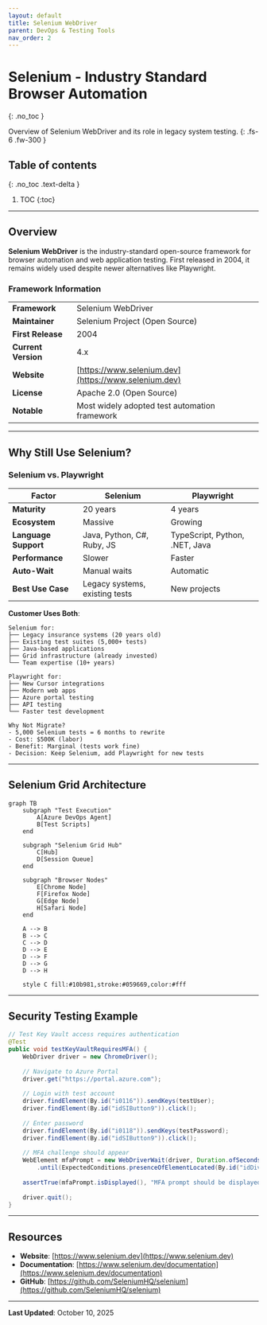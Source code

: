 ```yaml
---
layout: default
title: Selenium WebDriver
parent: DevOps & Testing Tools
nav_order: 2
---
```


# Selenium - Industry Standard Browser Automation
{: .no_toc }

Overview of Selenium WebDriver and its role in legacy system testing.
{: .fs-6 .fw-300 }

## Table of contents
{: .no_toc .text-delta }

1. TOC
{:toc}

---

## Overview

**Selenium WebDriver** is the industry-standard open-source framework for browser automation and web application testing. First released in 2004, it remains widely used despite newer alternatives like Playwright.

### Framework Information

| | |
|---|---|
| **Framework** | Selenium WebDriver |
| **Maintainer** | Selenium Project (Open Source) |
| **First Release** | 2004 |
| **Current Version** | 4.x |
| **Website** | [https://www.selenium.dev](https://www.selenium.dev) |
| **License** | Apache 2.0 (Open Source) |
| **Notable** | Most widely adopted test automation framework |

---

## Why Still Use Selenium?

### Selenium vs. Playwright

| Factor | Selenium | Playwright |
|--------|----------|------------|
| **Maturity** | 20 years | 4 years |
| **Ecosystem** | Massive | Growing |
| **Language Support** | Java, Python, C#, Ruby, JS | TypeScript, Python, .NET, Java |
| **Performance** | Slower | Faster |
| **Auto-Wait** | Manual waits | Automatic |
| **Best Use Case** | Legacy systems, existing tests | New projects |

**Customer Uses Both**:
```
Selenium for:
├── Legacy insurance systems (20 years old)
├── Existing test suites (5,000+ tests)
├── Java-based applications
├── Grid infrastructure (already invested)
└── Team expertise (10+ years)

Playwright for:
├── New Cursor integrations
├── Modern web apps
├── Azure portal testing
├── API testing
└── Faster test development

Why Not Migrate?
- 5,000 Selenium tests = 6 months to rewrite
- Cost: $500K (labor)
- Benefit: Marginal (tests work fine)
- Decision: Keep Selenium, add Playwright for new tests
```

---

## Selenium Grid Architecture

```mermaid
graph TB
    subgraph "Test Execution"
        A[Azure DevOps Agent]
        B[Test Scripts]
    end
    
    subgraph "Selenium Grid Hub"
        C[Hub]
        D[Session Queue]
    end
    
    subgraph "Browser Nodes"
        E[Chrome Node]
        F[Firefox Node]
        G[Edge Node]
        H[Safari Node]
    end
    
    A --> B
    B --> C
    C --> D
    D --> E
    D --> F
    D --> G
    D --> H
    
    style C fill:#10b981,stroke:#059669,color:#fff
```

---

## Security Testing Example

```java
// Test Key Vault access requires authentication
@Test
public void testKeyVaultRequiresMFA() {
    WebDriver driver = new ChromeDriver();
    
    // Navigate to Azure Portal
    driver.get("https://portal.azure.com");
    
    // Login with test account
    driver.findElement(By.id("i0116")).sendKeys(testUser);
    driver.findElement(By.id("idSIButton9")).click();
    
    // Enter password
    driver.findElement(By.id("i0118")).sendKeys(testPassword);
    driver.findElement(By.id("idSIButton9")).click();
    
    // MFA challenge should appear
    WebElement mfaPrompt = new WebDriverWait(driver, Duration.ofSeconds(10))
        .until(ExpectedConditions.presenceOfElementLocated(By.id("idDiv_SAOTCAS_Title")));
    
    assertTrue(mfaPrompt.isDisplayed(), "MFA prompt should be displayed");
    
    driver.quit();
}
```

---

## Resources

- **Website**: [https://www.selenium.dev](https://www.selenium.dev)
- **Documentation**: [https://www.selenium.dev/documentation](https://www.selenium.dev/documentation)
- **GitHub**: [https://github.com/SeleniumHQ/selenium](https://github.com/SeleniumHQ/selenium)

---

**Last Updated**: October 10, 2025

